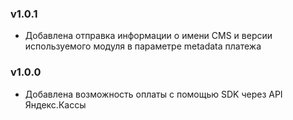 ### v1.0.1
* Добавлена отправка информации о имени CMS и версии используемого модуля в параметре metadata платежа

### v1.0.0
* Добавлена возможность оплаты с помощью SDK через API Яндекс.Кассы

